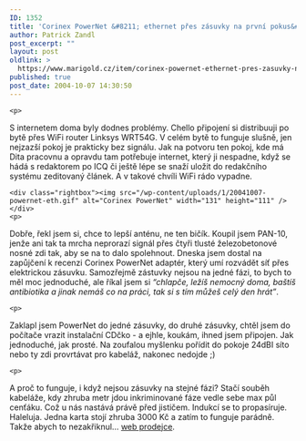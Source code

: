 ```yaml
---
ID: 1352
title: 'Corinex PowerNet &#8211; ethernet přes zásuvky na první pokus&#8230;'
author: Patrick Zandl
post_excerpt: ""
layout: post
oldlink: >
  https://www.marigold.cz/item/corinex-powernet-ethernet-pres-zasuvky-na-prvni-pokus
published: true
post_date: 2004-10-07 14:30:50
---
```

	<p>
S internetem doma byly dodnes problémy. Chello připojení si distribuuji po bytě přes WiFi router Linksys WRT54G. V celém bytě to funguje slušně, jen nejzazší pokoj je prakticky bez signálu. Jak na potvoru ten pokoj, kde má Dita pracovnu a opravdu tam potřebuje internet, který ji nespadne, když se hádá s redaktorem po ICQ či ještě lépe se snaží uložit do redakčního systému zeditovaný článek. A v takové chvíli WiFi rádo vypadne. </p>

	<div class="rightbox"><img src="/wp-content/uploads/1/20041007-powernet-eth.gif" alt="Corinex PowerNet" width="131" height="111" /></div>
	<p>
Dobře, řekl jsem si, chce to lepší anténu, ne ten bičík. Koupil jsem PAN-10, jenže ani tak ta mrcha neprorazí signál přes čtyři tlusté železobetonové nosné zdi tak, aby se na to dalo spolehnout. Dneska jsem dostal na zapůjčení k recenzi Corinex PowerNet adaptér, který umí rozvádět síť přes elektrickou zásuvku. Samozřejmě zástuvky nejsou na jedné fázi, to bych to měl moc jednoduché, ale říkal jsem si <i>&#8220;chlapče, ležíš nemocný doma, baštíš antibiotika a jinak nemáš co na práci, tak si s tím můžeš celý den hrát&#8221;</i>. </p>

	<p>
Zaklapl jsem PowerNet do jedné zásuvky, do druhé zásuvky, chtěl jsem do počítače vrazit instalační CDčko - a ejhle, koukám, ihned jsem připojen. Jak jednoduché, jak prosté. Na zoufalou myšlenku pořídit do pokoje 24dBI síto nebo ty zdi provrtávat pro kabeláž, nakonec nedojde ;) </p>

	<p>
A proč to funguje, i když nejsou zásuvky na stejné fázi? Stačí souběh kabeláže, kdy zhruba metr jdou inkriminované fáze vedle sebe max půl cenťáku. Což u nás nastává právě před jističem. Indukcí se to propasíruje. Haleluja. Jedna karta stojí zhruba 3000 Kč a zatím to funguje parádně. Takže abych to nezakřiknul&#8230; <a href="http://www.power-net.cz/">web prodejce</a>.
</p>
